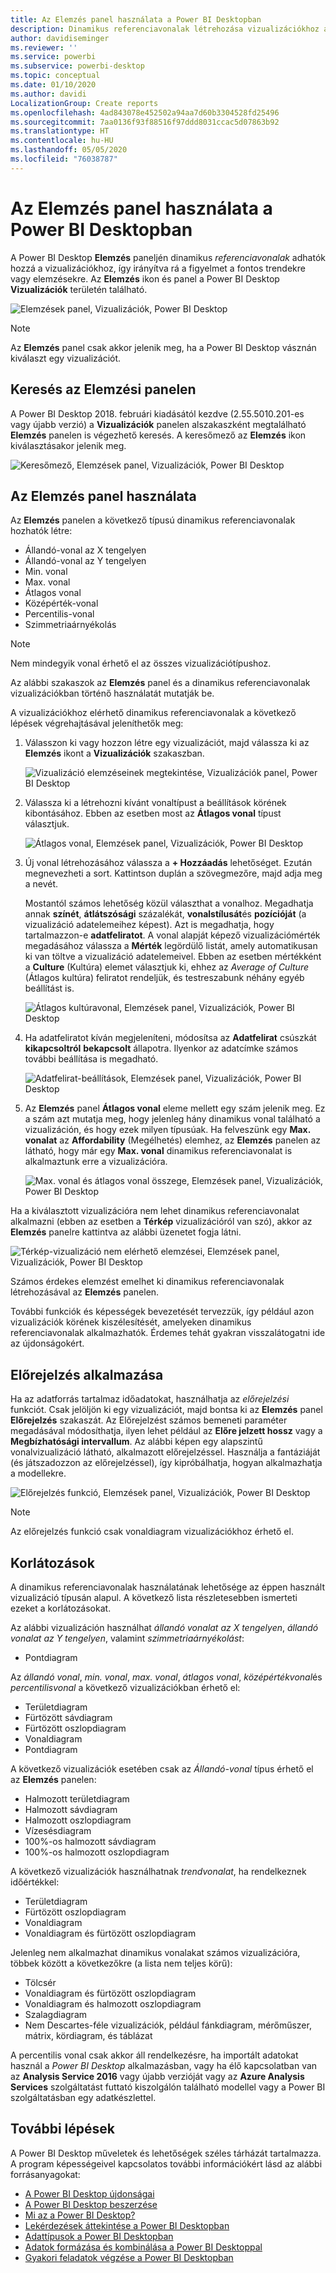 ```yaml
---
title: Az Elemzés panel használata a Power BI Desktopban
description: Dinamikus referenciavonalak létrehozása vizualizációkhoz a Power BI Desktopban
author: davidiseminger
ms.reviewer: ''
ms.service: powerbi
ms.subservice: powerbi-desktop
ms.topic: conceptual
ms.date: 01/10/2020
ms.author: davidi
LocalizationGroup: Create reports
ms.openlocfilehash: 4ad843078e452502a94aa7d60b3304528fd25496
ms.sourcegitcommit: 7aa0136f93f88516f97ddd8031ccac5d07863b92
ms.translationtype: HT
ms.contentlocale: hu-HU
ms.lasthandoff: 05/05/2020
ms.locfileid: "76038787"
---
```

# <a name="use-the-analytics-pane-in-power-bi-desktop"></a>Az Elemzés panel használata a Power BI Desktopban

A Power BI Desktop **Elemzés** paneljén dinamikus *referenciavonalak* adhatók hozzá a vizualizációkhoz, így irányítva rá a figyelmet a fontos trendekre vagy elemzésekre. Az **Elemzés** ikon és panel a Power BI Desktop **Vizualizációk** területén található.

![Elemzések panel, Vizualizációk, Power BI Desktop](media/desktop-analytics-pane/analytics-pane_1.png)

> [!NOTE]
> Az **Elemzés** panel csak akkor jelenik meg, ha a Power BI Desktop vásznán kiválaszt egy vizualizációt.

## <a name="search-within-the-analytics-pane"></a>Keresés az Elemzési panelen

A Power BI Desktop 2018. februári kiadásától kezdve (2.55.5010.201-es vagy újabb verzió) a **Vizualizációk** panelen alszakaszként megtalálható **Elemzés** panelen is végezhető keresés. A keresőmező az **Elemzés** ikon kiválasztásakor jelenik meg.

![Keresőmező, Elemzések panel, Vizualizációk, Power BI Desktop](media/desktop-analytics-pane/analytics-pane_1b.png)

## <a name="use-the-analytics-pane"></a>Az Elemzés panel használata

Az **Elemzés** panelen a következő típusú dinamikus referenciavonalak hozhatók létre:

* Állandó-vonal az X tengelyen
* Állandó-vonal az Y tengelyen
* Min. vonal
* Max. vonal
* Átlagos vonal
* Középérték-vonal
* Percentilis-vonal
* Szimmetriaárnyékolás

> [!NOTE]
> Nem mindegyik vonal érhető el az összes vizualizációtípushoz.

Az alábbi szakaszok az **Elemzés** panel és a dinamikus referenciavonalak vizualizációkban történő használatát mutatják be.

A vizualizációkhoz elérhető dinamikus referenciavonalak a következő lépések végrehajtásával jeleníthetők meg:

1. Válasszon ki vagy hozzon létre egy vizualizációt, majd válassza ki az **Elemzés** ikont a **Vizualizációk** szakaszban.

    ![Vizualizáció elemzéseinek megtekintése, Vizualizációk panel, Power BI Desktop](media/desktop-analytics-pane/analytics-pane_2.png)

2. Válassza ki a létrehozni kívánt vonaltípust a beállítások körének kibontásához. Ebben az esetben most az **Átlagos vonal** típust választjuk.

    ![Átlagos vonal, Elemzések panel, Vizualizációk, Power BI Desktop](media/desktop-analytics-pane/analytics-pane_3.png)

3. Új vonal létrehozásához válassza a **+&nbsp;Hozzáadás** lehetőséget. Ezután megnevezheti a sort. Kattintson duplán a szövegmezőre, majd adja meg a nevét.

    Mostantól számos lehetőség közül választhat a vonalhoz. Megadhatja annak **színét**, **átlátszósági** százalékát, **vonalstílusát**és **pozícióját** (a vizualizáció adatelemeihez képest). Azt is megadhatja, hogy tartalmazzon-e **adatfeliratot**. A vonal alapját képező vizualizációmérték megadásához válassza a **Mérték** legördülő listát, amely automatikusan ki van töltve a vizualizáció adatelemeivel. Ebben az esetben mértékként a **Culture** (Kultúra) elemet választjuk ki, ehhez az *Average of Culture* (Átlagos kultúra) feliratot rendeljük, és testreszabunk néhány egyéb beállítást is.

    ![Átlagos kultúravonal, Elemzések panel, Vizualizációk, Power BI Desktop](media/desktop-analytics-pane/analytics-pane_4.png)

4. Ha adatfeliratot kíván megjeleníteni, módosítsa az **Adatfelirat** csúszkát **kikapcsoltról** **bekapcsolt** állapotra. Ilyenkor az adatcímke számos további beállítása is megadható.

    ![Adatfelirat-beállítások, Elemzések panel, Vizualizációk, Power BI Desktop](media/desktop-analytics-pane/analytics-pane_5.png)

5. Az **Elemzés** panel **Átlagos vonal** eleme mellett egy szám jelenik meg. Ez a szám azt mutatja meg, hogy jelenleg hány dinamikus vonal található a vizualizáción, és hogy ezek milyen típusúak. Ha felveszünk egy **Max. vonalat** az **Affordability** (Megélhetés) elemhez, az **Elemzés** panelen az látható, hogy már egy **Max. vonal** dinamikus referenciavonalat is alkalmaztunk erre a vizualizációra.

    ![Max. vonal és átlagos vonal összege, Elemzések panel, Vizualizációk, Power BI Desktop](media/desktop-analytics-pane/analytics-pane_6.png)

Ha a kiválasztott vizualizációra nem lehet dinamikus referenciavonalat alkalmazni (ebben az esetben a **Térkép** vizualizációról van szó), akkor az **Elemzés** panelre kattintva az alábbi üzenetet fogja látni.

![Térkép-vizualizáció nem elérhető elemzései, Elemzések panel, Vizualizációk, Power BI Desktop](media/desktop-analytics-pane/analytics-pane_7.png)

Számos érdekes elemzést emelhet ki dinamikus referenciavonalak létrehozásával az **Elemzés** panelen.

További funkciók és képességek bevezetését tervezzük, így például azon vizualizációk körének kiszélesítését, amelyeken dinamikus referenciavonalak alkalmazhatók. Érdemes tehát gyakran visszalátogatni ide az újdonságokért.

## <a name="apply-forecasting"></a>Előrejelzés alkalmazása

Ha az adatforrás tartalmaz időadatokat, használhatja az *előrejelzési* funkciót. Csak jelöljön ki egy vizualizációt, majd bontsa ki az **Elemzés** panel **Előrejelzés** szakaszát. Az Előrejelzést számos bemeneti paraméter megadásával módosíthatja, ilyen lehet például az **Előre jelzett hossz** vagy a **Megbízhatósági intervallum**. Az alábbi képen egy alapszintű vonalvizualizáció látható, alkalmazott előrejelzéssel. Használja a fantáziáját (és játszadozzon az előrejelzéssel), így kipróbálhatja, hogyan alkalmazhatja a modellekre.

![Előrejelzés funkció, Elemzések panel, Vizualizációk, Power BI Desktop](media/desktop-analytics-pane/analytics-pane_8.png)

> [!NOTE]
> Az előrejelzés funkció csak vonaldiagram vizualizációkhoz érhető el.

## <a name="limitations"></a>Korlátozások

A dinamikus referenciavonalak használatának lehetősége az éppen használt vizualizáció típusán alapul. A következő lista részletesebben ismerteti ezeket a korlátozásokat.

Az alábbi vizualizáción használhat *állandó vonalat az X tengelyen*, *állandó vonalat az Y tengelyen*, valamint *szimmetriaárnyékolást*:

* Pontdiagram

Az *állandó vonal*, *min. vonal*, *max. vonal*, *átlagos vonal*, *középértékvonal*és *percentilisvonal* a következő vizualizációkban érhető el:

* Területdiagram
* Fürtözött sávdiagram
* Fürtözött oszlopdiagram
* Vonaldiagram
* Pontdiagram

A következő vizualizációk esetében csak az *Állandó-vonal* típus érhető el az **Elemzés** panelen:

* Halmozott területdiagram
* Halmozott sávdiagram
* Halmozott oszlopdiagram
* Vízesésdiagram
* 100%-os halmozott sávdiagram
* 100%-os halmozott oszlopdiagram

A következő vizualizációk használhatnak *trendvonalat*, ha rendelkeznek időértékkel:

* Területdiagram
* Fürtözött oszlopdiagram
* Vonaldiagram
* Vonaldiagram és fürtözött oszlopdiagram

Jelenleg nem alkalmazhat dinamikus vonalakat számos vizualizációra, többek között a következőkre (a lista nem teljes körű):

* Tölcsér
* Vonaldiagram és fürtözött oszlopdiagram
* Vonaldiagram és halmozott oszlopdiagram
* Szalagdiagram
* Nem Descartes-féle vizualizációk, például fánkdiagram, mérőműszer, mátrix, kördiagram, és táblázat

A percentilis vonal csak akkor áll rendelkezésre, ha importált adatokat használ a *Power BI Desktop* alkalmazásban, vagy ha élő kapcsolatban van az **Analysis Service 2016** vagy újabb verzióját vagy az **Azure Analysis Services** szolgáltatást futtató kiszolgálón található modellel vagy a Power BI szolgáltatásban egy adatkészlettel.

## <a name="next-steps"></a>További lépések

A Power BI Desktop műveletek és lehetőségek széles tárházát tartalmazza. A program képességeivel kapcsolatos további információkért lásd az alábbi forrásanyagokat:

* [A Power BI Desktop újdonságai](desktop-latest-update.md)
* [A Power BI Desktop beszerzése](desktop-get-the-desktop.md)
* [Mi az a Power BI Desktop?](desktop-what-is-desktop.md)
* [Lekérdezések áttekintése a Power BI Desktopban](desktop-query-overview.md)
* [Adattípusok a Power BI Desktopban](desktop-data-types.md)
* [Adatok formázása és kombinálása a Power BI Desktoppal](desktop-shape-and-combine-data.md)
* [Gyakori feladatok végzése a Power BI Desktopban](desktop-common-query-tasks.md)
